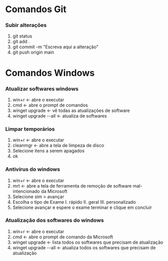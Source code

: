 # Comandos Git
### Subir alterações
1. git status
2. git add .
3. git commit -m "Escreva aqui a alteração"
4. git push origin main

# Comandos Windows
### Atualizar softwares windows
1. win+r <- abre o executar
2. cmd <- abre o prompt de comandos
3. winget upgrade <- vê todas as atualizações de software
4. winget upgrade --all <- atualiza de softwares

### Limpar temporários
1. win+r <- abre o executar
2. cleanmgr <- abre a tela de limpeza de disco
3. Selecione itens a serem apagados
4. ok 

### Antivírus do windows
1. win+r <- abre o executar
2. mrt <- abre a tela de ferramenta de remoção de software mal-intencionado da Microsoft
3. Selecione sim > avançar
4. Escolha o tipo de Exame
  I. rápido
  II. geral
  III. personalizado
5. Selecione avançar e espere o exame terminar e clique em concluir

### Atualização dos softwares do windows
1. win+r <- abre o executar
2. cmd <- abre o prompt de comando da Microsoft
3. winget upgrade <- lista todos os softwares que precisam de atualização
4. winget upgrade --all <- atualiza todos os softwares que precisam de atualização
